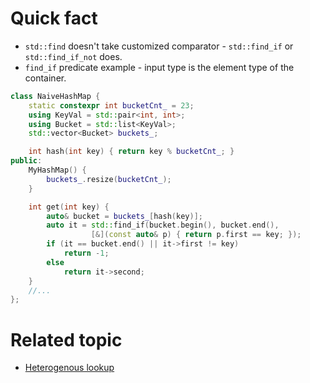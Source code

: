 # Quick fact
* `std::find` doesn't take customized comparator - `std::find_if` or `std::find_if_not` does.
* `find_if` predicate example - input type is the element type of the container.
```cpp
class NaiveHashMap {
    static constexpr int bucketCnt_ = 23;
    using KeyVal = std::pair<int, int>;
    using Bucket = std::list<KeyVal>;
    std::vector<Bucket> buckets_;

    int hash(int key) { return key % bucketCnt_; }
public:
    MyHashMap() {
        buckets_.resize(bucketCnt_);
    }

    int get(int key) {
        auto& bucket = buckets_[hash(key)];
        auto it = std::find_if(bucket.begin(), bucket.end(),
                  [&](const auto& p) { return p.first == key; });
        if (it == bucket.end() || it->first != key)
            return -1;
        else
            return it->second;
    }
    //...
};
```

# Related topic
- [Heterogenous lookup](heterogenous_lookup.md)